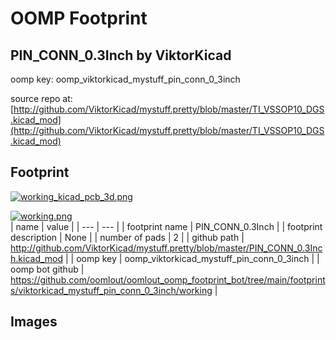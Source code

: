 # OOMP Footprint  
## PIN_CONN_0.3Inch  by ViktorKicad  
  
oomp key: oomp_viktorkicad_mystuff_pin_conn_0_3inch  
  
source repo at: [http://github.com/ViktorKicad/mystuff.pretty/blob/master/TI_VSSOP10_DGS.kicad_mod](http://github.com/ViktorKicad/mystuff.pretty/blob/master/TI_VSSOP10_DGS.kicad_mod)  
## Footprint  
  
[![working_kicad_pcb_3d.png](working_kicad_pcb_3d_600.png)](working_kicad_pcb_3d.png)  
  
[![working.png](working_600.png)](working.png)  
| name | value | 
| --- | --- | 
| footprint name | PIN_CONN_0.3Inch | 
| footprint description | None | 
| number of pads | 2 | 
| github path | http://github.com/ViktorKicad/mystuff.pretty/blob/master/PIN_CONN_0.3Inch.kicad_mod | 
| oomp key | oomp_viktorkicad_mystuff_pin_conn_0_3inch | 
| oomp bot github | https://github.com/oomlout/oomlout_oomp_footprint_bot/tree/main/footprints/viktorkicad_mystuff_pin_conn_0_3inch/working | 
## Images  
